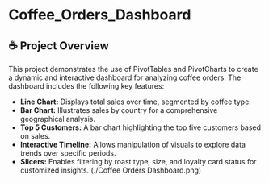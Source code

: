 # Coffee_Orders_Dashboard

## :coffee: Project Overview

This project demonstrates the use of PivotTables and PivotCharts to create a dynamic and interactive dashboard for analyzing coffee orders. The dashboard includes the following key features:

- **Line Chart:** Displays total sales over time, segmented by coffee type.
- **Bar Chart:** Illustrates sales by country for a comprehensive geographical analysis.
- **Top 5 Customers:** A bar chart highlighting the top five customers based on sales.
- **Interactive Timeline:** Allows manipulation of visuals to explore data trends over specific periods.
- **Slicers:** Enables filtering by roast type, size, and loyalty card status for customized insights.
  (./Coffee Orders Dashboard.png)
